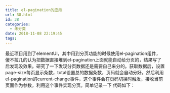 ```yaml
---
title: el-pagination的应用
url: 38.html
id: 38
categories:
  - 未分类
date: 2018-11-08 22:19:45
tags:
---
```


最近项目用到了elementUI，其中用到分页功能的时候使用el-pagination组件，傻不拉几的认为把数据直接堆到el-pagination上面就能自动给分页的，结果写了后发现没效果。研究了一下发现分页数据还是需要自己来分的。获取数据后，设置page-size每页显示条数，total设置总的数据条数，页码就会自动分好。然后利用el-pagination的current-change事件，这个事件会在页码切换时触发，接收当前页面作为参数，利用这个事件实现分页。简单记录一下 代码如下：

<template>
  <div>
    <ul>
      <li v-for="item in currentPage">{ {item}}</li>
    </ul>
    <el-pagination
      :page-size="5"
      :total="pageData.length"
      background
      @current-change="pageChange"
      ></el-pagination>
  </div>
</template>
<script>
export default {
  data () {
    return {
      fileList: [],
// 所有数据
      pageData: [
        '第1条',
        '第2条',
        '第3条',
        '第4条',
        '第5条',
        '第6条',
        '第7条',
        '第8条',
        '第9条',
        '第10条',
        '第11条',
        '第12条',
        '第13条',
        '第14条',
        '第15条',
        '第16条',
        '第17条',
        '第18条',
        '第19条',
        '第20条',
        '第21条',
        '第22条',
        '第23条',
        '第24条',
        '第25条'
      ],
// 当前页面显示数据
      currentPage: []
    }
  },
// 挂载后取前五条作为第一页数据
  mounted () {
    this.currentPage = this.pageData.slice(0, 5)
  },
  methods: {
// 每次页面切换更新currentPage数据
    pageChange (page) {
      console.log(page)
      this.currentPage = this.pageData.slice((page - 1) * 5, page * 5)
    }
  },
}
</script>